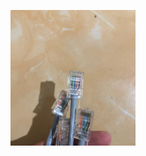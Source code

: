 <img src="https://github.com/Bambang120/bambang/blob/main/pratikum/kabel.jpg" alt="image"
width="200">
